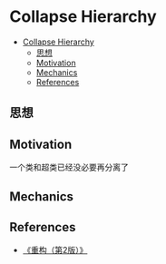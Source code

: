 # Collapse Hierarchy

<!-- TOC -->

- [Collapse Hierarchy](#collapse-hierarchy)
    - [思想](#思想)
    - [Motivation](#motivation)
    - [Mechanics](#mechanics)
    - [References](#references)

<!-- /TOC -->


## 思想


## Motivation
一个类和超类已经没必要再分离了


## Mechanics


## References
* [《重构（第2版）》](https://book.douban.com/subject/33400354/)
